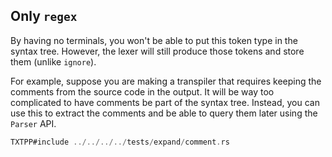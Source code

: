 ## Only `regex`

By having no terminals, you won't be able to put this token type in the syntax tree.
However, the lexer will still produce those tokens and store them (unlike `ignore`).

For example, suppose you are making a transpiler that requires keeping the comments
from the source code in the output. It will be way too complicated to have comments
be part of the syntax tree. Instead, you can use this to extract the comments
and be able to query them later using the `Parser` API.

```rust
TXTPP#include ../../../../tests/expand/comment.rs
```
